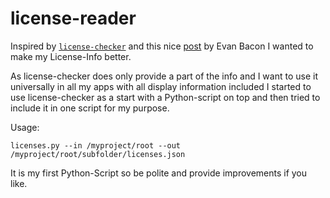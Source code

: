 # license-reader

Inspired by [`license-checker`](https://github.com/davglass/license-checker) and this nice [post](https://blog.expo.dev/licenses-the-best-part-of-your-app-29e7285b544f) by Evan Bacon I wanted to make my License-Info better. 

As license-checker does only provide a part of the info and I want to use it universally in all my apps with all display information included I started to use license-checker as a start with a Python-script on top and then tried to include it in one script for my purpose. 

Usage: 
```
licenses.py --in /myproject/root --out /myproject/root/subfolder/licenses.json
```


It is my first Python-Script so be polite and provide improvements if you like.